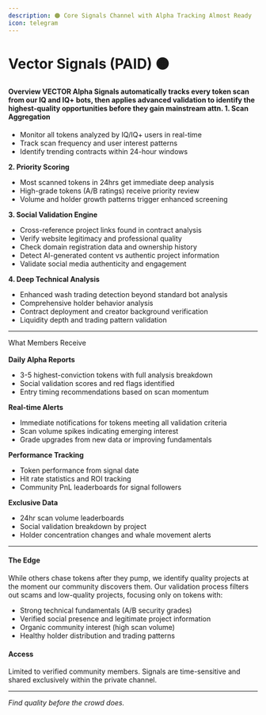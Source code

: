 ```yaml
---
description: 🟠 Core Signals Channel with Alpha Tracking Almost Ready
icon: telegram
---
```


# Vector Signals (PAID) 🟠

#### Overview VECTOR Alpha Signals automatically tracks every token scan from our IQ and IQ+ bots, then applies advanced validation to identify the highest-quality opportunities before they gain mainstream attn.  **1. Scan Aggregation**

* Monitor all tokens analyzed by IQ/IQ+ users in real-time
* Track scan frequency and user interest patterns
* Identify trending contracts within 24-hour windows

**2. Priority Scoring**

* Most scanned tokens in 24hrs get immediate deep analysis
* High-grade tokens (A/B ratings) receive priority review
* Volume and holder growth patterns trigger enhanced screening

**3. Social Validation Engine**

* Cross-reference project links found in contract analysis
* Verify website legitimacy and professional quality
* Check domain registration data and ownership history
* Detect AI-generated content vs authentic project information
* Validate social media authenticity and engagement

**4. Deep Technical Analysis**

* Enhanced wash trading detection beyond standard bot analysis
* Comprehensive holder behavior analysis
* Contract deployment and creator background verification
* Liquidity depth and trading pattern validation



***

What Members Receive\
\
**Daily Alpha Reports**

* 3-5 highest-conviction tokens with full analysis breakdown
* Social validation scores and red flags identified
* Entry timing recommendations based on scan momentum

**Real-time Alerts**

* Immediate notifications for tokens meeting all validation criteria
* Scan volume spikes indicating emerging interest
* Grade upgrades from new data or improving fundamentals

**Performance Tracking**

* Token performance from signal date
* Hit rate statistics and ROI tracking
* Community PnL leaderboards for signal followers

**Exclusive Data**

* 24hr scan volume leaderboards
* Social validation breakdown by project
* Holder concentration changes and whale movement alerts

***

#### The Edge

While others chase tokens after they pump, we identify quality projects at the moment our community discovers them. Our validation process filters out scams and low-quality projects, focusing only on tokens with:

* Strong technical fundamentals (A/B security grades)
* Verified social presence and legitimate project information
* Organic community interest (high scan volume)
* Healthy holder distribution and trading patterns

#### Access

Limited to verified community members. Signals are time-sensitive and shared exclusively within the private channel.

***

_Find quality before the crowd does._
